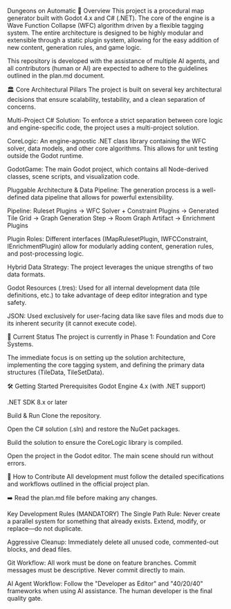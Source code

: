 Dungeons on Automatic
📖 Overview
This project is a procedural map generator built with Godot 4.x and C# (.NET). The core of the engine is a Wave Function Collapse (WFC) algorithm driven by a flexible tagging system. The entire architecture is designed to be highly modular and extensible through a static plugin system, allowing for the easy addition of new content, generation rules, and game logic.

This repository is developed with the assistance of multiple AI agents, and all contributors (human or AI) are expected to adhere to the guidelines outlined in the plan.md document.

🏛️ Core Architectural Pillars
The project is built on several key architectural decisions that ensure scalability, testability, and a clean separation of concerns.

Multi-Project C# Solution: To enforce a strict separation between core logic and engine-specific code, the project uses a multi-project solution.

CoreLogic: An engine-agnostic .NET class library containing the WFC solver, data models, and other core algorithms. This allows for unit testing outside the Godot runtime.

GodotGame: The main Godot project, which contains all Node-derived classes, scene scripts, and visualization code.

Pluggable Architecture & Data Pipeline: The generation process is a well-defined data pipeline that allows for powerful extensibility.

Pipeline: Ruleset Plugins → WFC Solver + Constraint Plugins → Generated Tile Grid → Graph Generation Step → Room Graph Artifact → Enrichment Plugins

Plugin Roles: Different interfaces (IMapRulesetPlugin, IWFCConstraint, IEnrichmentPlugin) allow for modularly adding content, generation rules, and post-processing logic.

Hybrid Data Strategy: The project leverages the unique strengths of two data formats.

Godot Resources (.tres): Used for all internal development data (tile definitions, etc.) to take advantage of deep editor integration and type safety.

JSON: Used exclusively for user-facing data like save files and mods due to its inherent security (it cannot execute code).

🚀 Current Status
The project is currently in Phase 1: Foundation and Core Systems.

The immediate focus is on setting up the solution architecture, implementing the core tagging system, and defining the primary data structures (TileData, TileSetData).

🛠️ Getting Started
Prerequisites
Godot Engine 4.x (with .NET support)

.NET SDK 8.x or later

Build & Run
Clone the repository.

Open the C# solution (.sln) and restore the NuGet packages.

Build the solution to ensure the CoreLogic library is compiled.

Open the project in the Godot editor. The main scene should run without errors.

🤝 How to Contribute
All development must follow the detailed specifications and workflows outlined in the official project plan.

➡️ Read the plan.md file before making any changes.

Key Development Rules (MANDATORY)
The Single Path Rule: Never create a parallel system for something that already exists. Extend, modify, or replace—do not duplicate.

Aggressive Cleanup: Immediately delete all unused code, commented-out blocks, and dead files.

Git Workflow: All work must be done on feature branches. Commit messages must be descriptive. Never commit directly to main.

AI Agent Workflow: Follow the "Developer as Editor" and "40/20/40" frameworks when using AI assistance. The human developer is the final quality gate.
